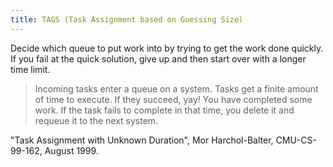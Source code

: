 ```yaml
---
title: TAGS (Task Assignment based on Guessing Size)
---
```

Decide which queue to put work into by trying
to get the work done quickly. If you fail at
the quick solution, give up and then start over
with a longer time limit.

> Incoming tasks enter a queue on a system.  Tasks get a finite
amount of time to execute.  If they succeed, yay! You have completed
some work.  If the task fails to complete in that time, you delete
it and requeue it to the next system.

"Task Assignment with Unknown Duration", Mor Harchol-Balter,
CMU-CS-99-162, August 1999.
